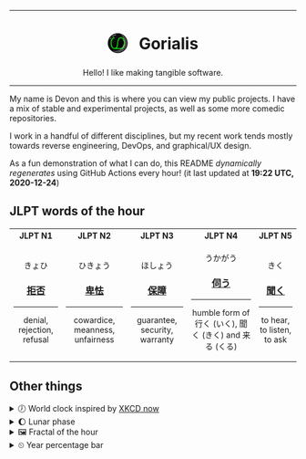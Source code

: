 ***

<h1 align="center">
<sub>
    <img src="readme/resources/avatar.png" height="36">
</sub>
&nbsp;
Gorialis
</h1>
<p align="center">
Hello! I like making tangible software.
</p>

***

My name is Devon and this is where you can view my public projects. I have a mix of stable and experimental projects, as well as some more comedic repositories.

I work in a handful of different disciplines, but my recent work tends mostly towards reverse engineering, DevOps, and graphical/UX design.

As a fun demonstration of what I can do, this README *dynamically regenerates* using GitHub Actions every hour! (it last updated at **19:22 UTC, 2020-12-24**)

<h2>JLPT words of the hour</h2>
<table>
    <tr>
        <th>JLPT N1</th>
        <th>JLPT N2</th>
        <th>JLPT N3</th>
        <th>JLPT N4</th>
        <th>JLPT N5</th>
    </tr>
    <tr>
        <td>
            <p align="center">きょひ</p>
            <h3 align="center"><b><a href="https://jisho.org/search/%E6%8B%92%E5%90%A6">拒否</a></b></h3>
            <hr>
            <p align="center">denial,<wbr> rejection,<wbr> refusal</p>
        </td>
        <td>
            <p align="center">ひきょう</p>
            <h3 align="center"><b><a href="https://jisho.org/search/%E5%8D%91%E6%80%AF">卑怯</a></b></h3>
            <hr>
            <p align="center">cowardice,<wbr> meanness,<wbr> unfairness</p>
        </td>
        <td>
            <p align="center">ほしょう</p>
            <h3 align="center"><b><a href="https://jisho.org/search/%E4%BF%9D%E9%9A%9C">保障</a></b></h3>
            <hr>
            <p align="center">guarantee,<wbr> security,<wbr> warranty</p>
        </td>
        <td>
            <p align="center">うかがう</p>
            <h3 align="center"><b><a href="https://jisho.org/search/%E4%BC%BA%E3%81%86">伺う</a></b></h3>
            <hr>
            <p align="center">humble form of 行く (いく),<wbr> 聞く (きく) and 来る (くる)</p>
        </td>
        <td>
            <p align="center">きく</p>
            <h3 align="center"><b><a href="https://jisho.org/search/%E8%81%9E%E3%81%8F">聞く</a></b></h3>
            <hr>
            <p align="center">to hear,<wbr> to listen,<wbr> to ask</p>
        </td>
    </tr>
</table>

<h2>Other things</h2>
<details>
<summary>🕖  World clock inspired by <a href="https://xkcd.com/now">XKCD now</a></summary>

> <img src="generated/now.png" width="512">

</details>
<details>
<summary>🌔 Lunar phase</summary>

The moon is approximately 36.34% through its phase (Waxing Gibbous).

</details>
<details>
<summary>&#x1f5bc; Fractal of the hour</summary>

> <img src="generated/fractal.png" width="512">

</details>
<details>
<summary>&#x23f2; Year percentage bar</summary>
<pre><code>2020 [███████████████████▁] 98.03%</code></pre>
</details>

